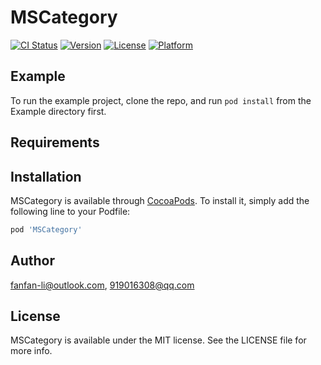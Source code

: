 # MSCategory

[![CI Status](https://img.shields.io/travis/fanfan-li@outlook.com/MSCategory.svg?style=flat)](https://travis-ci.org/fanfan-li@outlook.com/MSCategory)
[![Version](https://img.shields.io/cocoapods/v/MSCategory.svg?style=flat)](https://cocoapods.org/pods/MSCategory)
[![License](https://img.shields.io/cocoapods/l/MSCategory.svg?style=flat)](https://cocoapods.org/pods/MSCategory)
[![Platform](https://img.shields.io/cocoapods/p/MSCategory.svg?style=flat)](https://cocoapods.org/pods/MSCategory)

## Example

To run the example project, clone the repo, and run `pod install` from the Example directory first.

## Requirements

## Installation

MSCategory is available through [CocoaPods](https://cocoapods.org). To install
it, simply add the following line to your Podfile:

```ruby
pod 'MSCategory'
```

## Author

fanfan-li@outlook.com, 919016308@qq.com

## License

MSCategory is available under the MIT license. See the LICENSE file for more info.
